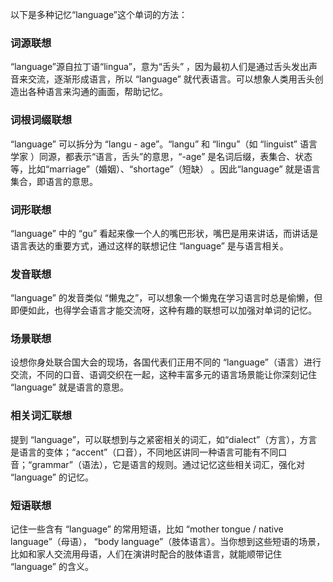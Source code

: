 以下是多种记忆“language”这个单词的方法：

### 词源联想
“language”源自拉丁语“lingua”，意为“舌头” ，因为最初人们是通过舌头发出声音来交流，逐渐形成语言，所以 “language” 就代表语言。可以想象人类用舌头创造出各种语言来沟通的画面，帮助记忆。

### 词根词缀联想
“language” 可以拆分为 “langu - age”。“langu” 和 “lingu”（如 “linguist” 语言学家 ）同源，都表示“语言，舌头”的意思，“-age” 是名词后缀，表集合、状态等，比如“marriage”（婚姻）、“shortage”（短缺） 。因此“language” 就是语言集合，即语言的意思。 

### 词形联想
“language” 中的 “gu” 看起来像一个人的嘴巴形状，嘴巴是用来讲话，而讲话是语言表达的重要方式，通过这样的联想记住 “language” 是与语言相关。 

### 发音联想
“language” 的发音类似 “懒鬼之”，可以想象一个懒鬼在学习语言时总是偷懒，但即便如此，也得学会语言才能交流呀，这种有趣的联想可以加强对单词的记忆。 

### 场景联想
设想你身处联合国大会的现场，各国代表们正用不同的 “language”（语言）进行交流，不同的口音、语调交织在一起，这种丰富多元的语言场景能让你深刻记住 “language” 就是语言的意思。 

### 相关词汇联想
提到 “language”，可以联想到与之紧密相关的词汇，如“dialect”（方言），方言是语言的变体；“accent”（口音），不同地区讲同一种语言可能有不同口音；“grammar”（语法），它是语言的规则。通过记忆这些相关词汇，强化对 “language” 的记忆。 

### 短语联想
记住一些含有 “language” 的常用短语，比如 “mother tongue / native language”（母语）， “body language”（肢体语言）。当你想到这些短语的场景，比如和家人交流用母语，人们在演讲时配合的肢体语言，就能顺带记住 “language” 的含义。 
